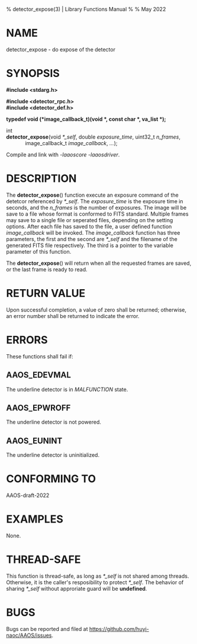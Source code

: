 % detector\_expose(3) | Library Functions Manual
%
% May 2022

NAME
====

detector\_expose - do expose of the detector

SYNOPSIS
========

**#include <stdarg.h>**

**#include <detector_rpc.h>**  
**#include <detector_def.h>**

**typedef void (\*image\_callback\_t)(void \*, const char \*, va_list \*);**

int   
**detector\_expose**(void *\*\_self*, double *exposure\_time*, uint32\_t *n\_frames*, 
$~~~~~~~~~~~~~$image\_callback\_t *image\_callback*, *...*);

Compile and link with *-laaoscore* *-laaosdriver*.

DESCRIPTION
===========

The **detector\_expose**() function execute an exposure command of the detetcor referenced by *\*\_self*. The *exposure\_time* is the exposure time in seconds, and the *n\_frames* is the number of exposures. The image will be save to a file whose format is conformed to FITS standard. Multiple frames may save to a single file or seperated files, depending on the setting options. After each file has saved to the file, a user defined function *image\_callback* will be invoked. The *image\_callback* function has three parameters, the first and the second are *\*\_self* and the filename of the generated FITS file respectively. The third is a pointer to the variable parameter of this function.

 The **detector\_expose**() will return when all the requested frames are saved, or the last frame is ready to read. 

RETURN VALUE
============

Upon successful completion, a value of zero shall be returned; otherwise, an error number shall be returned to indicate the error.

ERRORS
======

These functions shall fail if:

AAOS\_EDEVMAL
-------------

The underline detector is in *MALFUNCTION* state.

AAOS\_EPWROFF
-------------

The underline detector is not powered.

AAOS\_EUNINT
------------

The underline detector is uninitialized.

CONFORMING TO
=============

AAOS-draft-2022

EXAMPLES
========

None.

THREAD-SAFE
===========

This function is thread-safe, as long as *\*\_self* is not shared among threads. Otherwise, it is the caller's resposibility to protect *\*\_self*. The behavior of sharing *\*\_self* without approriate guard will be **undefined**.

BUGS
====

Bugs can be reported and filed at https://github.com/huyi-naoc/AAOS/issues.

